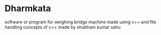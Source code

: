# Dharmkata
software or program for weighing bridge machine made using c++ and file handling concepts of c++ 
made by 
shubham kumar sahu 

